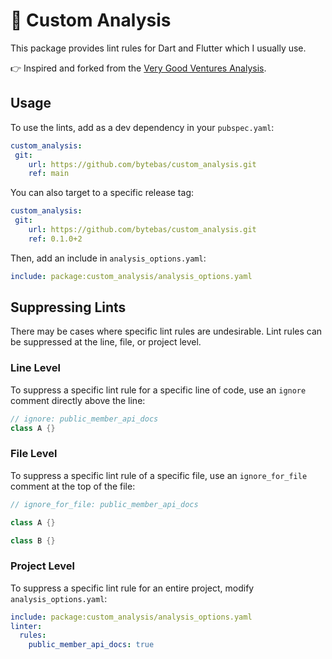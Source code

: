 # 🔎 Custom Analysis

This package provides lint rules for Dart and Flutter which I usually use.

👉 Inspired and forked from the [Very Good Ventures Analysis][vgv_linter].

## Usage

To use the lints, add as a dev dependency in your `pubspec.yaml`:

```yaml
custom_analysis:
 git:
    url: https://github.com/bytebas/custom_analysis.git
    ref: main
```

You can also target to a specific release tag:

```yaml
custom_analysis:
 git:
    url: https://github.com/bytebas/custom_analysis.git
    ref: 0.1.0+2
```

Then, add an include in `analysis_options.yaml`:

```yaml
include: package:custom_analysis/analysis_options.yaml
```

## Suppressing Lints

There may be cases where specific lint rules are undesirable. Lint rules can be suppressed at the line, file, or project level.

### Line Level

To suppress a specific lint rule for a specific line of code, use an `ignore` comment directly above the line:

```dart
// ignore: public_member_api_docs
class A {}
```

### File Level

To suppress a specific lint rule of a specific file, use an `ignore_for_file` comment at the top of the file:

```dart
// ignore_for_file: public_member_api_docs

class A {}

class B {}
```

### Project Level

To suppress a specific lint rule for an entire project, modify `analysis_options.yaml`:

```yaml
include: package:custom_analysis/analysis_options.yaml
linter:
  rules:
    public_member_api_docs: true
```

[vgv_linter]: https://github.com/VeryGoodOpenSource/very_good_analysis